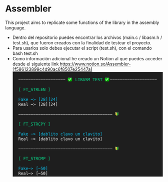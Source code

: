 # Assembler
This project aims to replicate some functions of the library in the assembly language.

* Dentro del repositorio puedes encontrar los archivos (main.c / libasm.h / test.sh), que fueron creados con la finalidad de testear el proyecto.
* Para usarlos solo debes ejecutar el script (test.sh), con el comando bash test.sh
* Como información adicional he creado un Notion al que puedes acceder desde el siguiente link https://www.notion.so/Assembler-1f586123899c4d90ac6f8507e25447a1
![alt text](https://github.com/abello-r/Assembler/blob/master/srcs/img.png)
